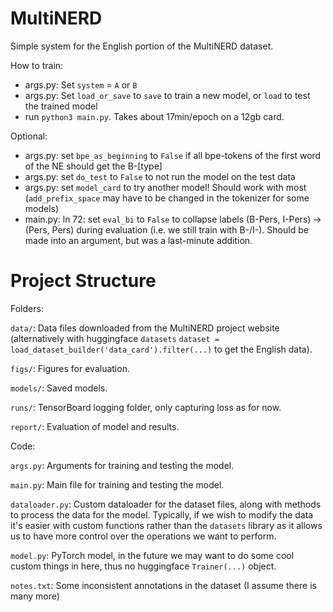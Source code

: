 # MultiNERD
Simple system for the English portion of the MultiNERD dataset.

How to train:
* args.py: Set ``system`` = ``A`` or ``B``
* args.py: Set ``load_or_save`` to ``save`` to train a new model, or ``load`` to test the trained model
* run ``python3 main.py``. Takes about 17min/epoch on a 12gb card.

Optional:
* args.py: set ``bpe_as_beginning`` to ``False`` if all bpe-tokens of the first word of the NE should get the B-[type]
* args.py: set ``do_test`` to ``False`` to not run the model on the test data
* args.py: set ``model_card`` to try another model! Should work with most (``add_prefix_space`` may have to be changed in the tokenizer for some models)
* main.py: ln 72: set ``eval_bi`` to ``False`` to collapse labels (B-Pers, I-Pers) -> (Pers, Pers) during evaluation (i.e. we still train with B-/I-). Should be made into an argument, but was a last-minute addition.


# Project Structure

Folders:

``data/``: Data files downloaded from the MultiNERD project website (alternatively with huggingface ``datasets`` ``dataset = load_dataset_builder('data_card').filter(...)`` to get the English data).

``figs/``: Figures for evaluation.

``models/``: Saved models.

``runs/``: TensorBoard logging folder, only capturing loss as for now.

``report/``: Evaluation of model and results.

Code:

``args.py``: Arguments for training and testing the model.

``main.py``: Main file for training and testing the model.

``dataloader.py``: Custom dataloader for the dataset files, along with methods to process the data for the model. Typically, if we wish to modify the data it's easier with custom functions rather than the ``datasets`` library as it allows us to have more control over the operations we want to perform. 

``model.py``: PyTorch model, in the future we may want to do some cool custom things in here, thus no huggingface ``Trainer(...)`` object.

``notes.txt``: Some inconsistent annotations in the dataset (I assume there is many more)

